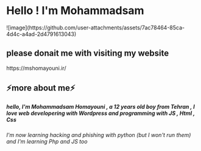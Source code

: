 <h1>Hello ! I'm Mohammadsam</h1>
![image](https://github.com/user-attachments/assets/7ac78464-85ca-4d4c-a4ad-2d4791613043)

<h2>please donait me with visiting my website</h2>
https://mshomayouni.ir/
<h2>⚡more about me⚡</h2>
<h5>hello, I'm Mohammadsam Homayouni , a 12 years old boy from Tehran , I love web developering with Wordpress and programming with JS , Html , Css<h5>
<h6>I'm now learning hacking and phishing with python (but I won't run them) and I'm learning Php and JS too</h6>

